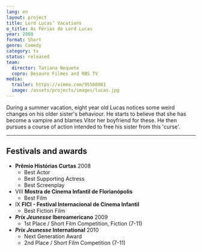 ```yaml
---
lang: en
layout: project
title: Lord Lucas’ Vacations
o_title: As Férias de Lord Lucas
year: 2008
format: Short
genre: Comedy
category: tv
status: released
team:
  director: Tatiana Nequete
  copro: Besouro Filmes and RBS TV
media:
  trailer: https://vimeo.com/95580981
  image: /assets/projects/images/lucas.jpg
---
```


During a summer vacation, eight year old Lucas notices some weird changes on his older sister's behaviour. He starts to believe that she has become a vampire and blames Vitor her boyfriend for these. He then pursues a course of action intended to free his sister from this 'curse'.

---

## Festivals and awards

* **Prêmio Histórias Curtas** 2008
  * Best Actor
  * Best Supporting Actress
  * Best Screenplay
* VIII **Mostra de Cinema Infantil de Florianópolis**
  * Best Film
* IX **FICI - Festival Internacional de Cinema Infantil**
  * Best Fiction Film
* **_Prix Jeunesse_ Iberoamericano** 2009
  * 1st Place / Short Film Competition, Fiction (7-11)
* **_Prix Jeunesse_ International** 2010
  * Next Generation Award
  * 2nd Place / Short Film Competition (7-11)
